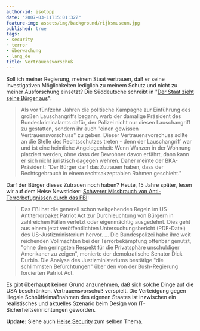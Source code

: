 ```yaml
---
author-id: isotopp
date: "2007-03-11T15:01:32Z"
feature-img: assets/img/background/rijksmuseum.jpg
published: true
tags:
- security
- terror
- überwachung
- lang_de
title: Vertrauensvorschuß
---
```

Soll ich meiner Regierung, meinem Staat vertrauen, daß er seine
investigativen Möglichkeiten lediglich zu meinem Schutz und nicht zu meiner
Ausforschung einsetzt? Die Süddeutsche schreibt in 
"[Der Staat zieht seine Bürger aus](http://www.sueddeutsche.de/deutschland/artikel/401/102299/)": 

> Als vor fünfzehn Jahren die politische Kampagne zur Einführung des großen
> Lauschangriffs begann, warb der damalige Präsident des Bundeskriminalamts
> dafür, der Polizei nicht nur diesen Lauschangriff zu gestatten, sondern
> ihr auch "einen gewissen Vertrauensvorschuss" zu geben. Dieser
> Vertrauensvorschuss sollte an die Stelle des Rechtsschutzes treten - denn
> der Lauschangriff war und ist eine heimliche Angelegenheit: Wenn Wanzen in
> der Wohnung platziert werden, ohne dass der Bewohner davon erfährt, dann
> kann er sich nicht juristisch dagegen wehren. Daher meinte der
> BKA-Präsident: "Der Bürger darf das Zutrauen haben, dass der
> Rechtsgebrauch in einem rechtsakzeptablen Rahmen geschieht."

Darf der Bürger dieses Zutrauen noch haben? Heute, 15 Jahre später, lesen
wir auf dem Heise Newsticker:
[Schwerer Missbrauch von Anti-Terrorbefugnissen durch das FBI](http://www.heise.de/newsticker/meldung/86526): 

> Das FBI hat die generell schon weitgehenden Regeln im US-Antiterrorpaket
> Patriot Act zur Durchleuchtung von Bürgern in zahlreichen Fällen verletzt
> oder eigenmächtig ausgedehnt. Dies geht aus einem jetzt veröffentlichten
> Untersuchungsbericht (PDF-Datei) des US-Justizministerium hervor. ... Die
> Bundespolizei habe ihre weit reichenden Vollmachten bei der
> Terrorbekämpfung offenbar genutzt, "ohne den geringsten Respekt für die
> Privatsphäre unschuldiger Amerikaner zu zeigen", monierte der
> demokratische Senator Dick Durbin. Die Analyse des Justizministeriums
> bestätige "die schlimmsten Befürchtungen" über den von der Bush-Regierung
> forcierten Patriot Act.

Es gibt überhaupt keinen Grund anzunehmen, daß sich solche Dinge auf die USA
beschränken. Vertrauensvorschuß verspielt. Die Verteidgung gegen illegale
Schnüffelmaßnahmen des eigenen Staates ist inzwischen ein realistisches und
aktuelles Szenario beim Design von IT-Sicherheitseinrichtungen geworden.

**Update:** Siehe auch 
[Heise Security](http://www.heise.de/security/artikel/86415/0) zum selben Thema.
